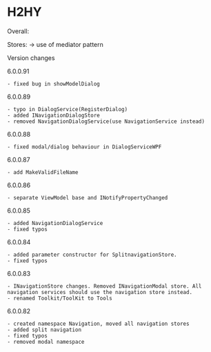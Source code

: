 # H2HY

Overall:

Stores:
-> use of mediator pattern

Version changes

6.0.0.91
 
	- fixed bug in showModelDialog

6.0.0.89

	- typo in DialogService(RegisterDialog)
	- added INavigationDialogStore
	- removed NavigationDialogService(use NavigationService instead)

6.0.0.88

	- fixed modal/dialog behaviour in DialogServiceWPF
	
6.0.0.87

	- add MakeValidFileName

6.0.0.86

	- separate ViewModel base and INotifyPropertyChanged

6.0.0.85

	- added NavigationDialogService
	- fixed typos

6.0.0.84

	- added parameter constructor for SplitnavigationStore.
	- fixed typos

6.0.0.83

	- INavigationStore changes. Removed INavigationModal store. All navigation services should use the navigation store instead.
	- renamed Toolkit/ToolKit to Tools

6.0.0.82

	- created namespace Navigation, moved all navigation stores
	- added split navigation
	- fixed typos
	- removed modal namespace
